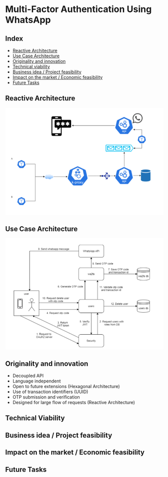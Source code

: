 # Multi-Factor Authentication Using WhatsApp

## Index 

* [Reactive Architecture](##Reactive-Architecture)
* [Use Case Architecture](##Use-Case-Architecture)
* [Originality and innovation](##Originality-and-innovation)
* [Technical viability](##Technical-viability)
* [Business idea / Project feasibility](##Business-idea-/-Project-feasibility)
* [Impact on the market / Economic feasibility](##Impact-on-the-market-/-Economic-feasibility)
* [Future Tasks](##Future-Tasks)

## Reactive Architecture

![](https://github.com/2PWA/docs/blob/main/resources/reactive-architecture.PNG)
    
## Use Case Architecture

![](https://github.com/2PWA/docs/blob/main/resources/use-case-architectures.PNG)

## Originality and innovation

- Decoupled API
- Language independent
- Open to future extensions (Hexagonal Architecture)
- Use of transaction identifiers (UUID)
- OTP submission and verification
- Designed for large flow of requests (Reactive Architecture)

## Technical Viability

## Business idea / Project feasibility



## Impact on the market / Economic feasibility

## Future Tasks
